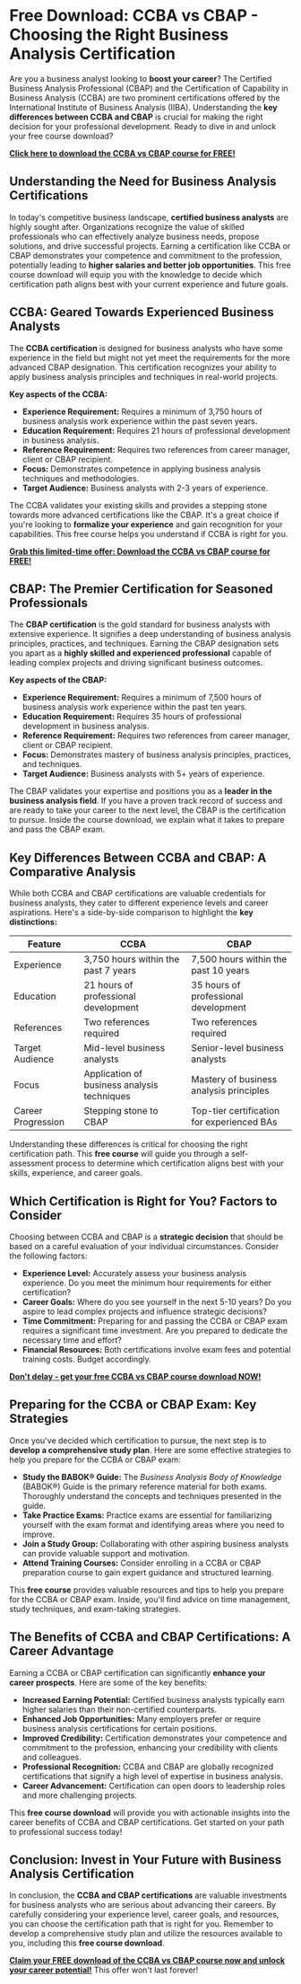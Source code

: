 # Free Download: CCBA vs CBAP - Choosing the Right Business Analysis Certification

Are you a business analyst looking to **boost your career**? The Certified Business Analysis Professional (CBAP) and the Certification of Capability in Business Analysis (CCBA) are two prominent certifications offered by the International Institute of Business Analysis (IIBA). Understanding the **key differences between CCBA and CBAP** is crucial for making the right decision for your professional development. Ready to dive in and unlock your free course download?

[**Click here to download the CCBA vs CBAP course for FREE!**](https://udemywork.com/ccba-vs-cbap)

## Understanding the Need for Business Analysis Certifications

In today's competitive business landscape, **certified business analysts** are highly sought after. Organizations recognize the value of skilled professionals who can effectively analyze business needs, propose solutions, and drive successful projects. Earning a certification like CCBA or CBAP demonstrates your competence and commitment to the profession, potentially leading to **higher salaries and better job opportunities**. This free course download will equip you with the knowledge to decide which certification path aligns best with your current experience and future goals.

## CCBA: Geared Towards Experienced Business Analysts

The **CCBA certification** is designed for business analysts who have some experience in the field but might not yet meet the requirements for the more advanced CBAP designation. This certification recognizes your ability to apply business analysis principles and techniques in real-world projects.

**Key aspects of the CCBA:**

*   **Experience Requirement:** Requires a minimum of 3,750 hours of business analysis work experience within the past seven years.
*   **Education Requirement:** Requires 21 hours of professional development in business analysis.
*   **Reference Requirement:** Requires two references from career manager, client or CBAP recipient.
*   **Focus:** Demonstrates competence in applying business analysis techniques and methodologies.
*   **Target Audience:** Business analysts with 2-3 years of experience.

The CCBA validates your existing skills and provides a stepping stone towards more advanced certifications like the CBAP. It's a great choice if you're looking to **formalize your experience** and gain recognition for your capabilities. This free course helps you understand if CCBA is right for you.

[**Grab this limited-time offer: Download the CCBA vs CBAP course for FREE!**](https://udemywork.com/ccba-vs-cbap)

## CBAP: The Premier Certification for Seasoned Professionals

The **CBAP certification** is the gold standard for business analysts with extensive experience. It signifies a deep understanding of business analysis principles, practices, and techniques. Earning the CBAP designation sets you apart as a **highly skilled and experienced professional** capable of leading complex projects and driving significant business outcomes.

**Key aspects of the CBAP:**

*   **Experience Requirement:** Requires a minimum of 7,500 hours of business analysis work experience within the past ten years.
*   **Education Requirement:** Requires 35 hours of professional development in business analysis.
*   **Reference Requirement:** Requires two references from career manager, client or CBAP recipient.
*   **Focus:** Demonstrates mastery of business analysis principles, practices, and techniques.
*   **Target Audience:** Business analysts with 5+ years of experience.

The CBAP validates your expertise and positions you as a **leader in the business analysis field**. If you have a proven track record of success and are ready to take your career to the next level, the CBAP is the certification to pursue. Inside the course download, we explain what it takes to prepare and pass the CBAP exam.

## Key Differences Between CCBA and CBAP: A Comparative Analysis

While both CCBA and CBAP certifications are valuable credentials for business analysts, they cater to different experience levels and career aspirations. Here's a side-by-side comparison to highlight the **key distinctions:**

| Feature           | CCBA                                     | CBAP                                        |
| ----------------- | ---------------------------------------- | ------------------------------------------- |
| Experience        | 3,750 hours within the past 7 years      | 7,500 hours within the past 10 years       |
| Education         | 21 hours of professional development     | 35 hours of professional development      |
| References        | Two references required                    | Two references required                     |
| Target Audience   | Mid-level business analysts              | Senior-level business analysts               |
| Focus             | Application of business analysis techniques | Mastery of business analysis principles      |
| Career Progression | Stepping stone to CBAP                   | Top-tier certification for experienced BAs |

Understanding these differences is critical for choosing the right certification path. This **free course** will guide you through a self-assessment process to determine which certification aligns best with your skills, experience, and career goals.

## Which Certification is Right for You? Factors to Consider

Choosing between CCBA and CBAP is a **strategic decision** that should be based on a careful evaluation of your individual circumstances. Consider the following factors:

*   **Experience Level:** Accurately assess your business analysis experience. Do you meet the minimum hour requirements for either certification?
*   **Career Goals:** Where do you see yourself in the next 5-10 years? Do you aspire to lead complex projects and influence strategic decisions?
*   **Time Commitment:** Preparing for and passing the CCBA or CBAP exam requires a significant time investment. Are you prepared to dedicate the necessary time and effort?
*   **Financial Resources:** Both certifications involve exam fees and potential training costs. Budget accordingly.

[**Don't delay - get your free CCBA vs CBAP course download NOW!**](https://udemywork.com/ccba-vs-cbap)

## Preparing for the CCBA or CBAP Exam: Key Strategies

Once you've decided which certification to pursue, the next step is to **develop a comprehensive study plan**. Here are some effective strategies to help you prepare for the CCBA or CBAP exam:

*   **Study the BABOK® Guide:** The *Business Analysis Body of Knowledge* (BABOK®) Guide is the primary reference material for both exams. Thoroughly understand the concepts and techniques presented in the guide.
*   **Take Practice Exams:** Practice exams are essential for familiarizing yourself with the exam format and identifying areas where you need to improve.
*   **Join a Study Group:** Collaborating with other aspiring business analysts can provide valuable support and motivation.
*   **Attend Training Courses:** Consider enrolling in a CCBA or CBAP preparation course to gain expert guidance and structured learning.

This **free course** provides valuable resources and tips to help you prepare for the CCBA or CBAP exam. Inside, you'll find advice on time management, study techniques, and exam-taking strategies.

## The Benefits of CCBA and CBAP Certifications: A Career Advantage

Earning a CCBA or CBAP certification can significantly **enhance your career prospects**. Here are some of the key benefits:

*   **Increased Earning Potential:** Certified business analysts typically earn higher salaries than their non-certified counterparts.
*   **Enhanced Job Opportunities:** Many employers prefer or require business analysis certifications for certain positions.
*   **Improved Credibility:** Certification demonstrates your competence and commitment to the profession, enhancing your credibility with clients and colleagues.
*   **Professional Recognition:** CCBA and CBAP are globally recognized certifications that signify a high level of expertise in business analysis.
*   **Career Advancement:** Certification can open doors to leadership roles and more challenging projects.

This **free course download** will provide you with actionable insights into the career benefits of CCBA and CBAP certifications. Get started on your path to professional success today!

## Conclusion: Invest in Your Future with Business Analysis Certification

In conclusion, the **CCBA and CBAP certifications** are valuable investments for business analysts who are serious about advancing their careers. By carefully considering your experience level, career goals, and resources, you can choose the certification path that is right for you. Remember to develop a comprehensive study plan and utilize the resources available to you, including this **free course download**.

[**Claim your FREE download of the CCBA vs CBAP course now and unlock your career potential!**](https://udemywork.com/ccba-vs-cbap) This offer won't last forever!
